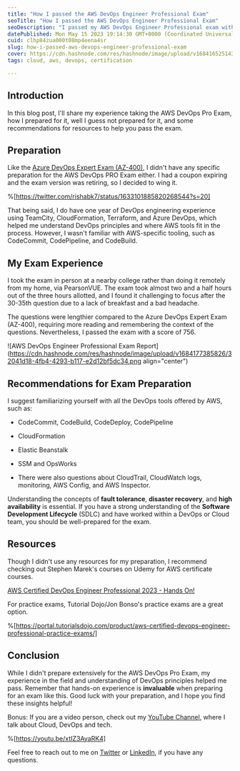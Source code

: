 ```yaml
---
title: "How I passed the AWS DevOps Engineer Professional Exam"
seoTitle: "How I passed the AWS DevOps Engineer Professional Exam"
seoDescription: "I passed my AWS DevOps Engineer Professional exam without preparation and here's how I did it."
datePublished: Mon May 15 2023 19:14:30 GMT+0000 (Coordinated Universal Time)
cuid: clhp84zua000t08mp4eena4sr
slug: how-i-passed-aws-devops-engineer-professional-exam
cover: https://cdn.hashnode.com/res/hashnode/image/upload/v1684165251438/023f6ee1-9443-4416-8896-f8532a18537a.png
tags: cloud, aws, devops, certification

---
```


## Introduction

In this blog post, I'll share my experience taking the AWS DevOps Pro Exam, how I prepared for it, well I guess not prepared for it, and some recommendations for resources to help you pass the exam.

## Preparation

Like the [Azure DevOps Expert Exam (AZ-400)](https://blog.rishabkumar.com/how-i-passed-azure-az-400-devops-engineer-exam), I didn't have any specific preparation for the AWS DevOps PRO Exam either. I had a coupon expiring and the exam version was retiring, so I decided to wing it.

%[https://twitter.com/rishabk7/status/1633101885820268544?s=20] 

  
That being said, I do have one year of DevOps engineering experience using TeamCity, CloudFormation, Terraform, and Azure DevOps, which helped me understand DevOps principles and where AWS tools fit in the process. However, I wasn't familiar with AWS-specific tooling, such as CodeCommit, CodePipeline, and CodeBuild.

## My Exam Experience

I took the exam in person at a nearby college rather than doing it remotely from my home, via PearsonVUE. The exam took almost two and a half hours out of the three hours allotted, and I found it challenging to focus after the 30-35th question due to a lack of breakfast and a bad headache.

The questions were lengthier compared to the Azure DevOps Expert Exam (AZ-400), requiring more reading and remembering the context of the questions. Nevertheless, I passed the exam with a score of 756.

![AWS DevOps Engineer Professional Exam Report](https://cdn.hashnode.com/res/hashnode/image/upload/v1684177385826/32041d18-4fb4-4293-b117-e2d12bf5dc34.png align="center")

## Recommendations for Exam Preparation

I suggest familiarizing yourself with all the DevOps tools offered by AWS, such as:

* CodeCommit, CodeBuild, CodeDeploy, CodePipeline
    
* CloudFormation
    
* Elastic Beanstalk
    
* SSM and OpsWorks
    
* There were also questions about CloudTrail, CloudWatch logs, monitoring, AWS Config, and AWS Inspector.
    

Understanding the concepts of **fault tolerance**, **disaster recovery**, and **high availability** is essential. If you have a strong understanding of the **Software Development Lifecycle** (SDLC) and have worked within a DevOps or Cloud team, you should be well-prepared for the exam.

## Resources

Though I didn't use any resources for my preparation, I recommend checking out Stephen Marek's courses on Udemy for AWS certificate courses.

[AWS Certified DevOps Engineer Professional 2023 - Hands On!](https://www.udemy.com/course/aws-certified-devops-engineer-professional-hands-on/)

For practice exams, Tutorial Dojo/Jon Bonso's practice exams are a great option.

%[https://portal.tutorialsdojo.com/product/aws-certified-devops-engineer-professional-practice-exams/] 

## Conclusion

While I didn't prepare extensively for the AWS DevOps Pro Exam, my experience in the field and understanding of DevOps principles helped me pass. Remember that hands-on experience is **invaluable** when preparing for an exam like this. Good luck with your preparation, and I hope you find these insights helpful!

Bonus: If you are a video person, check out my [YouTube Channel](https://youtube.com/@rishabkumar7), where I talk about Cloud, DevOps and tech.

%[https://youtu.be/xtIZ3AyaRK4] 

Feel free to reach out to me on [Twitter](https://twitter.com/rishabk7) or [LinkedIn](https://linkedin.com/in/rishabkumar7), if you have any questions.